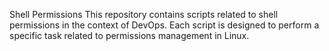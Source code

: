 Shell Permissions
This repository contains scripts related to shell permissions in the context of DevOps. Each script is designed to perform a specific task related to permissions management in Linux.

